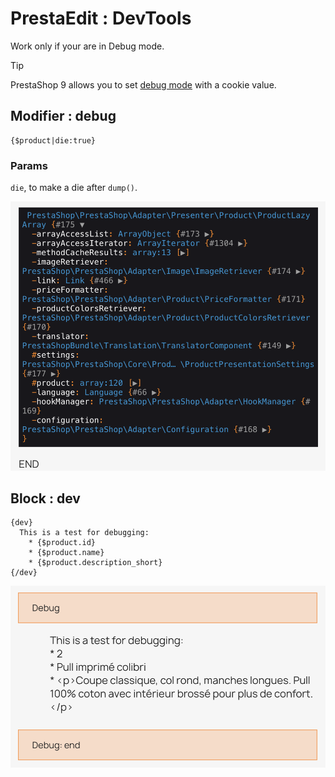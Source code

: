 # PrestaEdit : DevTools

Work only if your are in Debug mode.

> [!TIP]
> PrestaShop 9 allows you to set [debug mode](https://www.prestashop-project.org/releases/prestashop90/#developer-features) with a cookie value.

## Modifier : debug

```
{$product|die:true}
```

### Params

`die`, to make a die after `dump()`.

<img src="https://github.com/PrestaEdit/prestaedit_devtools/blob/ac677e3871b3ebb2b6c1be697c54989ea1f0d3da/assets/img/readme_01.png"/>

## Block : dev

```
{dev}
  This is a test for debugging:
    * {$product.id}
    * {$product.name}
    * {$product.description_short}
{/dev}
```


  <img src="https://github.com/PrestaEdit/prestaedit_devtools/blob/ac677e3871b3ebb2b6c1be697c54989ea1f0d3da/assets/img/readme_02.png"/>
